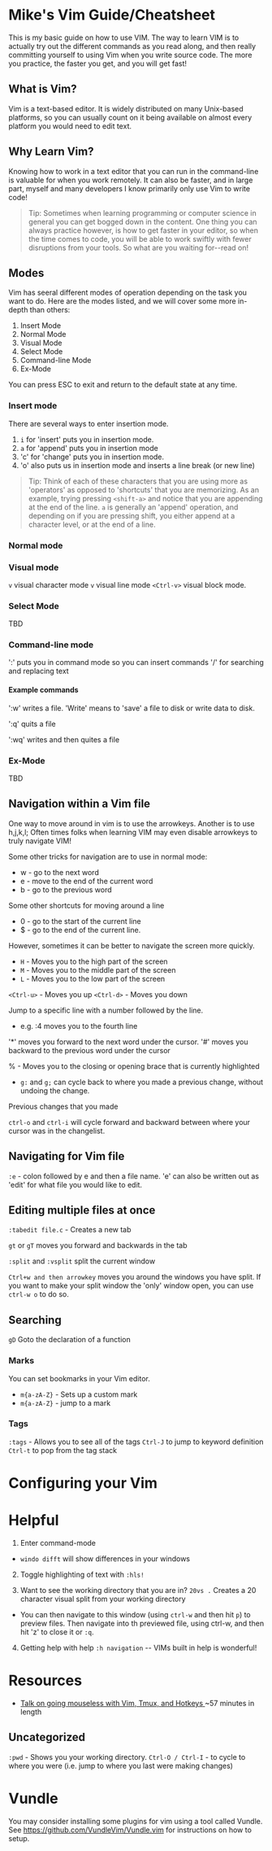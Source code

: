 # Mike's Vim Guide/Cheatsheet

This is my basic guide on how to use VIM. The way to learn VIM is to actually try out the different commands as you read along, and then really committing yourself to using Vim when you write source code. The more you practice, the faster you get, and you will get fast!

## What is Vim?

Vim is a text-based editor. It is widely distributed on many Unix-based platforms, so you can usually count on it being available on almost every platform you would need to edit text.

## Why Learn Vim?

Knowing how to work in a text editor that you can run in the command-line is valuable for when you work remotely. It can also be faster, and in large part, myself and many developers I know primarily only use Vim to write code!

> Tip: Sometimes when learning programming or computer science in general you can get bogged down in the content. One thing you can always practice however, is how to get faster in your editor, so when the time comes to code, you will be able to work swiftly with fewer disruptions from your tools. So what are you waiting for--read on! 

## Modes

Vim has seeral different modes of operation depending on the task you want to do. Here are the modes listed, and we will cover some more in-depth than others:

1. Insert Mode
2. Normal Mode
3. Visual Mode
4. Select Mode
5. Command-line Mode
6. Ex-Mode

You can press ESC to exit and return to the default state at any time.

### Insert mode

There are several ways to enter insertion mode.

1. `i` for 'insert' puts you in insertion mode.
2. `a` for 'append' puts you in insertion mode
3. 'c' for 'change' puts you in insertion mode.
4. 'o' also puts us in insertion mode and inserts a line break (or new line)

> Tip: Think of each of these characters that you are using more as 'operators' as opposed to 'shortcuts' that you are memorizing. As an example, trying pressing `<shift-a>` and notice that you are appending at the end of the line. `a` is generally an 'append' operation, and depending on if you are pressing shift,  you either append at a character level, or at the end of a line.

### Normal mode

### Visual mode

`v` visual character mode
`v` visual line mode
`<Ctrl-v>` visual block mode.

### Select Mode

TBD

### Command-line mode

':' puts you in command mode so you can insert commands
'/' for searching and replacing text

#### Example commands

':w' writes a file. 'Write' means to 'save' a file to disk or write data to disk.

':q' quits a file

':wq' writes and then quites a file

### Ex-Mode

TBD

## Navigation within a Vim file

One way to move around in vim is to use the arrowkeys.
Another is to use h,j,k,l;
Often times folks when learning VIM may even disable arrowkeys to truly navigate VIM!

Some other tricks for navigation are to use in normal mode:
- w - go to the next word
- e - move to the end of the current word
- b - go to the previous word

Some other shortcuts for moving around a line
- 0 - go to the start of the current line
- $ - go to the end of the current line.

However, sometimes it can be better to navigate the screen more quickly.

- `H` - Moves you to the high part of the screen
- `M` - Moves you to the middle part of the screen
- `L` - Moves you to the low part of the screen

`<Ctrl-u>` - Moves you up
`<Ctrl-d>` - Moves you down

Jump to a specific line with a number followed by the line.
- e.g. :4 moves you to the fourth line

'*' moves you forward to the next word under the cursor.
'#' moves you backward to the previous word under the cursor 

% - Moves you to the closing or opening brace that is currently highlighted

- `g:` and `g;` can cycle back to where you made a previous change, without undoing the change.

Previous changes that you made

`ctrl-o` and `ctrl-i` will cycle forward and backward between where your cursor was in the changelist.


## Navigating for Vim file

`:e` - colon followed by e and then a file name. 'e' can also be written out as 'edit' for what file you would like to edit.

## Editing multiple files at once

`:tabedit file.c` - Creates a new tab

`gt` or `gT` moves you forward and backwards in the tab

`:split` and `:vsplit` split the current window

`Ctrl+w and then arrowkey` moves you around the windows you have split.
If you want to make your split window the 'only' window open, you can use `ctrl-w o` to do so.

## Searching

`gD` Goto the declaration of a function


### Marks

You can set bookmarks in your Vim editor.

- `m{a-zA-Z}` - Sets up a custom mark
- `m{a-zA-Z}` - jump to a mark

### Tags

`:tags` - Allows you to see all of the tags
`Ctrl-J` to jump to keyword definition
`Ctrl-t` to pop from the tag stack

# Configuring your Vim

# Helpful

1. Enter command-mode
- `windo difft` will show differences in your windows

2. Toggle highlighting of text with `:hls!`

3. Want to see the working directory that you are in? `20vs .` Creates a 20 character visual split from your working directory
  - You can then navigate to this window (using `ctrl-w` and then hit `p`) to preview files. Then navigate into th previewed file, using ctrl-w, and then hit 'z' to close it or `:q`.
  
4. Getting help with help
  `:h navigation` -- VIMs built in help is wonderful!

# Resources

- [Talk on going mouseless with Vim, Tmux, and Hotkeys
](https://www.youtube.com/watch?v=E-ZbrtoSuzw) ~57 minutes in length


## Uncategorized

`:pwd` - Shows you your working directory.
`Ctrl-O / Ctrl-I` - to cycle to where you were (i.e. jump to where you last were making changes)

# Vundle

You may consider installing some plugins for vim using a tool called Vundle. See https://github.com/VundleVim/Vundle.vim for instructions on how to setup.
